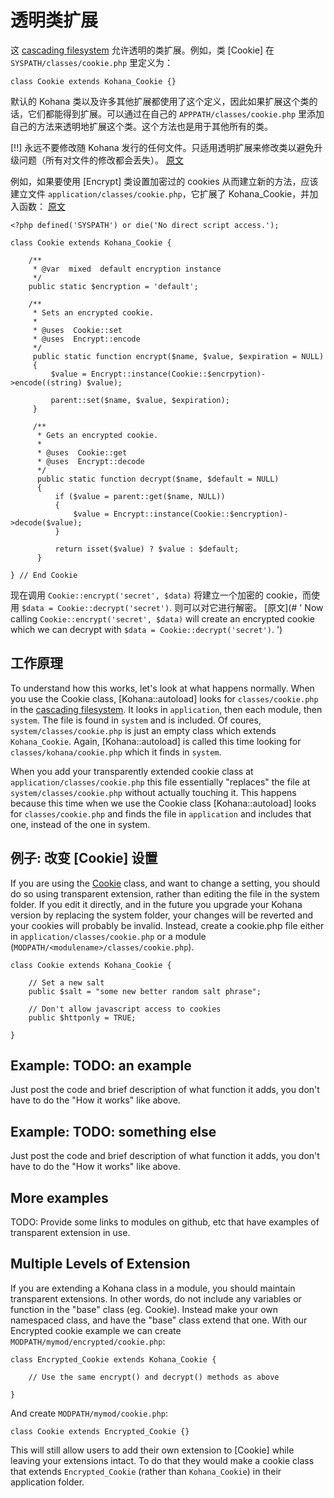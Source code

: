 # 透明类扩展

这 [cascading filesystem](files) 允许透明的类扩展。例如，类 [Cookie] 在 `SYSPATH/classes/cookie.php` 里定义为：

    class Cookie extends Kohana_Cookie {}

默认的 Kohana 类以及许多其他扩展都使用了这个定义，因此如果扩展这个类的话，它们都能得到扩展。可以通过在自己的 `APPPATH/classes/cookie.php` 里添加自己的方法来透明地扩展这个类。这个方法也是用于其他所有的类。

[!!] 永远不要修改随 Kohana 发行的任何文件。只适用透明扩展来修改类以避免升级问题（所有对文件的修改都会丢失）。
[原文](# '
[!!] You should **never** modify any of the files that are distributed with Kohana. Always make modifications to classes using transparent extension to prevent upgrade issues.
')

例如，如果要使用 [Encrypt] 类设置加密过的 cookies 从而建立新的方法，应该建立文件 `application/classes/cookie.php`，它扩展了 Kohana_Cookie，并加入函数：
[原文](# '
For instance, if you wanted to create method that sets encrypted cookies using the [Encrypt] class, you would create a file at `application/classes/cookie.php` that extends Kohana_Cookie, and adds your functions:
')

    <?php defined('SYSPATH') or die('No direct script access.');

    class Cookie extends Kohana_Cookie {

        /**
         * @var  mixed  default encryption instance
         */
        public static $encryption = 'default';

        /**
         * Sets an encrypted cookie.
         *
         * @uses  Cookie::set
         * @uses  Encrypt::encode
         */
         public static function encrypt($name, $value, $expiration = NULL)
         {
             $value = Encrypt::instance(Cookie::$encrpytion)->encode((string) $value);

             parent::set($name, $value, $expiration);
         }

         /**
          * Gets an encrypted cookie.
          *
          * @uses  Cookie::get
          * @uses  Encrypt::decode
          */
          public static function decrypt($name, $default = NULL)
          {
              if ($value = parent::get($name, NULL))
              {
                  $value = Encrypt::instance(Cookie::$encryption)->decode($value);
              }

              return isset($value) ? $value : $default;
          }

    } // End Cookie


现在调用 `Cookie::encrypt('secret', $data)` 将建立一个加密的 cookie，而使用 `$data = Cookie::decrypt('secret')`. 则可以对它进行解密。
[原文](# '
Now calling `Cookie::encrypt('secret', $data)` will create an encrypted cookie which we can decrypt with `$data = Cookie::decrypt('secret')`.
')

## 工作原理

To understand how this works, let's look at what happens normally.  When you use the Cookie class, [Kohana::autoload] looks for `classes/cookie.php` in the [cascading filesystem](files).  It looks in `application`, then each module, then `system`. The file is found in `system` and is included.  Of coures, `system/classes/cookie.php` is just an empty class which extends `Kohana_Cookie`.  Again, [Kohana::autoload] is called this time looking for `classes/kohana/cookie.php` which it finds in `system`.

When you add your transparently extended cookie class at `application/classes/cookie.php` this file essentially "replaces" the file at `system/classes/cookie.php` without actually touching it.  This happens because this time when we use the Cookie class [Kohana::autoload] looks for `classes/cookie.php` and finds the file in `application` and includes that one, instead of the one in system.

## 例子: 改变 [Cookie] 设置

If you are using the [Cookie](cookies) class, and want to change a setting, you should do so using transparent extension, rather than editing the file in the system folder.  If you edit it directly, and in the future you upgrade your Kohana version by replacing the system folder, your changes will be reverted and your cookies will probably be invalid.  Instead, create a cookie.php file either in `application/classes/cookie.php` or a module (`MODPATH/<modulename>/classes/cookie.php`).

	class Cookie extends Kohana_Cookie {
	
		// Set a new salt
		public $salt = "some new better random salt phrase";
		
		// Don't allow javascript access to cookies
		public $httponly = TRUE;
		
	}

## Example: TODO: an example

Just post the code and brief description of what function it adds, you don't have to do the "How it works" like above.

## Example: TODO: something else

Just post the code and brief description of what function it adds, you don't have to do the "How it works" like above.

## More examples

TODO: Provide some links to modules on github, etc that have examples of transparent extension in use.

## Multiple Levels of Extension

If you are extending a Kohana class in a module, you should maintain transparent extensions. In other words, do not include any variables or function in the "base" class (eg. Cookie). Instead make your own namespaced class, and have the "base" class extend that one. With our Encrypted cookie example we can create `MODPATH/mymod/encrypted/cookie.php`:

	class Encrypted_Cookie extends Kohana_Cookie {

		// Use the same encrypt() and decrypt() methods as above

	}

And create `MODPATH/mymod/cookie.php`:

	class Cookie extends Encrypted_Cookie {}

This will still allow users to add their own extension to [Cookie] while leaving your extensions intact. To do that they would make a cookie class that extends `Encrypted_Cookie` (rather than `Kohana_Cookie`) in their application folder.